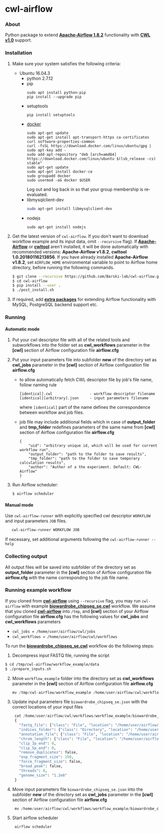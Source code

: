 # cwl-airflow

### About
Python package to extend **[Apache-Airflow 1.8.2](https://github.com/apache/incubator-airflow)**
functionality with **[CWL v1.0](http://www.commonwl.org/v1.0/)** support.

### Installation
1. Make sure your system satisfies the following criteria:
      - Ubuntu 16.04.3
        - python 2.7.12
        - pip
          ```
          sudo apt install python-pip
          pip install --upgrade pip
          ```
        - setuptools
          ```
          pip install setuptools
          ```
        - [docker](https://docs.docker.com/engine/installation/linux/docker-ce/ubuntu/)
          ```
          sudo apt-get update
          sudo apt-get install apt-transport-https ca-certificates curl software-properties-common
          curl -fsSL https://download.docker.com/linux/ubuntu/gpg | sudo apt-key add -
          sudo add-apt-repository "deb [arch=amd64] https://download.docker.com/linux/ubuntu $(lsb_release -cs) stable"
          sudo apt-get update
          sudo apt-get install docker-ce
          sudo groupadd docker
          sudo usermod -aG docker $USER
          ```
          Log out and log back in so that your group membership is re-evaluated.
        - libmysqlclient-dev
          ```bash
          sudo apt-get install libmysqlclient-dev
          ```
        - nodejs
          ```
          sudo apt-get install nodejs
          ```
2. Get the latest version of `cwl-airflow`.
   If you don't want to download workflow example and its input data,
   omit `--recursive` flag). If **[Apache-Airflow](https://github.com/apache/incubator-airflow)**
   or **[cwltool](http://www.commonwl.org/ "cwltool main page")** aren't installed,
   it will be done automatically with recommended versions:
   **Apache-Airflow v1.8.2**, **cwltool 1.0.20180116213856**. If you have already installed
   **Apache-Airflow v1.8.2**, set `AIRFLOW_HOME` environmental variable to point to Airflow
   home directory, before running the following commands.
      ```sh
      $ git clone --recursive https://github.com/Barski-lab/cwl-airflow.git
      $ cd cwl-airflow
      $ pip install --user .
      $ ./post_install.sh
      ```

3. If required, add **[extra packages](https://airflow.incubator.apache.org/installation.html#extra-packages)**
   for extending Airflow functionality with MySQL, PostgreSQL backend support etc.

### Running

#### Automatic mode
1. Put your cwl descriptor file with all of the related tools and subworkflows
   into the folder set as **cwl_workflows** parameter in the **[cwl]** section  of Airflow
   configuration file **airflow.cfg**

2. Put your input parameters file into subfolder **new** of the directory set as **cwl_jobs** parameter
   in the **[cwl]** section  of Airflow configuration file **airflow.cfg**

    - to allow automatically fetch CWL descriptor file by job's file name, follow naming rule
      ```
      [identical].cwl                 - workflow descriptor filename
      [identical][arbitrary].json     - input parameters filename
      ```
      where `[identical]` part of the name defines the correspondence between workflow and job files.
      
    - job file may include additional fields which in case of **output_folder** and **tmp_folder**
      redefines parameters of the same name from **[cwl]** section  of Airflow configuration file
      **airflow.cfg**
      ```     
      {
          "uid": "arbitrary unique id, which will be used for current workflow run",
          "output_folder": "path to the folder to save results",
          "tmp_folder": "path to the folder to save temporary calculation results",
          "author": "Author of a the experiment. Default: CWL-Airflow"
      }
      ```
      
3. Run Airflow scheduler:
   ```sh
   $ airflow scheduler
   ```

#### Manual mode
Use `cwl-airflow-runner` with explicitly specified cwl descriptor `WORKFLOW`
and input parameters `JOB` files.

```bash
   cwl-airflow-runner WORKFLOW JOB
```

If necessary, set additional arguments following the `cwl-airflow-runner --help`


### Collecting output
  All output files will be saved into subfolder of the directory set as **output_folder** parameter
  in the **[cwl]** section of Airflow configuration file **airflow.cfg** with the name corresponding
  to the job file name.
  
### Running example workflow
If you cloned from **[cwl-airflow](https://github.com/Barski-lab/cwl-airflow.git)**
using `--recursive` flag, you may run `cwl-airflow` with example
**[biowardrobe_chipseq_se.cwl](https://github.com/Barski-lab/ga4gh_challenge/blob/master/biowardrobe_chipseq_se.cwl)** workflow.
We assume that you cloned **[cwl-airflow](https://github.com/Barski-lab/cwl-airflow.git)** into `/tmp`,
and **[cwl]** section of your Airflow configuration file **airflow.cfg** has the following values for **cwl_jobs**
and **cwl_workflows** parameters
   - `cwl_jobs = /home/user/airflow/cwl/jobs`
   - `cwl_workflows = /home/user/airflow/cwl/workflows`
   
To run the **[biowardrobe_chipseq_se.cwl](https://github.com/Barski-lab/ga4gh_challenge/blob/master/biowardrobe_chipseq_se.cwl)** workflow
do the following steps:
1. Decompress input FASTQ file, running the script
      
  ```sh
  $ cd /tmp/cwl-airflow/workflow_example/data
  $ ./prepare_inputs.sh
  ```
2. Move `workflow_example` folder into the directory set as **cwl_workflows** parameter in the **[cwl]** section  of Airflow
   configuration file **airflow.cfg**
   
   ```python
   mv /tmp/cwl-airflow/workflow_example /home/user/airflow/cwl/workflows
   ```
   
3. Update input parameters file `biowardrobe_chipseq_se.json`
   with the correct locations of your input files
   ```python
    cat /home/user/airflow/cwl/workflows/workflow_example/biowardrobe_chipseq_se.json
    {
      "fastq_file": {"class": "File", "location": "/home/user/airflow/cwl/workflows/workflow_example/data/inputs/SRR1198790.fastq", "format": "http://edamontology.org/format_1930"},
      "indices_folder": {"class": "Directory", "location": "/home/user/airflow/cwl/workflows/workflow_example/data/references/dm3/bowtie_indices"},
      "annotation_file": {"class": "File", "location": "/home/user/airflow/cwl/workflows/workflow_example/data/references/dm3/refgene.tsv", "format": "http://edamontology.org/format_3475"},
      "chrom_length": {"class": "File", "location": "/home/user/airflow/cwl/workflows/workflow_example/data/references/dm3/chrNameLength.txt", "format": "http://edamontology.org/format_2330"},
      "clip_3p_end": 0,
      "clip_5p_end": 0,
      "remove_duplicates": false,
      "exp_fragment_size": 150,
      "force_fragment_size": false,
      "broad_peak": false,
      "threads": 8,
      "genome_size": "1.2e8"
    }
    ```
4. Move input parameters file `biowardrobe_chipseq_se.json`
   into the subfolder **new** of the directory set as **cwl_jobs** parameter in the **[cwl]** section  of Airflow
   configuration file **airflow.cfg**
   ```python
    mv /home/user/airflow/cwl/workflows/workflow_example/biowardrobe_chipseq_se.json /home/user/airflow/cwl/jobs/new 
   ```
5. Start airflow scheduler
   ```python
    airflow scheduler
   ```
